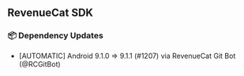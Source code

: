 ## RevenueCat SDK
### 📦 Dependency Updates
* [AUTOMATIC] Android 9.1.0 => 9.1.1 (#1207) via RevenueCat Git Bot (@RCGitBot)
